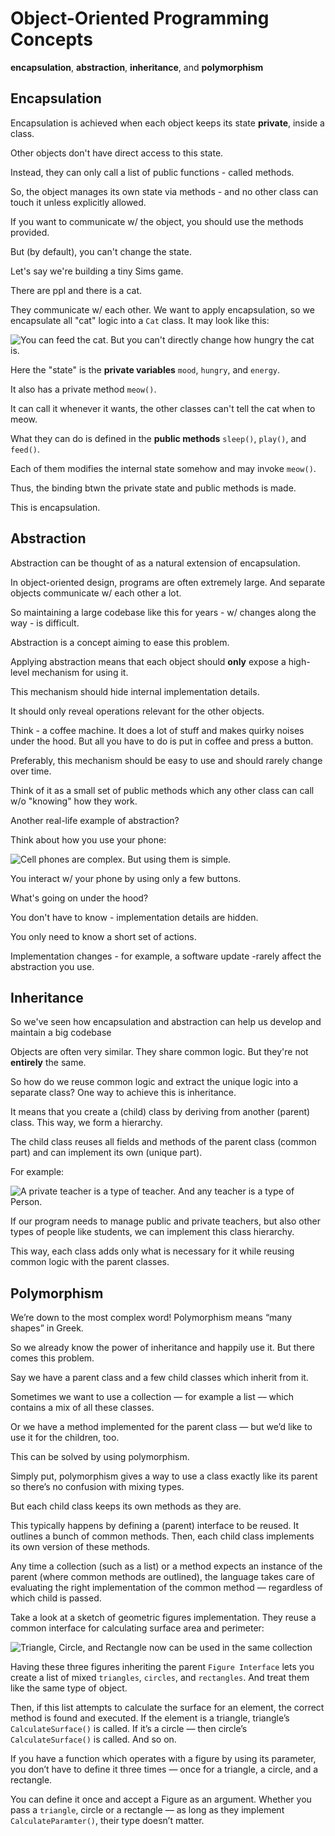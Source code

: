 # Object-Oriented Programming Concepts

**encapsulation**, **abstraction**, **inheritance**, and **polymorphism**

## Encapsulation

Encapsulation is achieved when each object keeps its state **private**, inside a class.

Other objects don't have direct access to this state.

Instead, they can only call a list of public functions - called methods.

So, the object manages its own state via methods - and no other class can touch it unless explicitly allowed.

If you want to communicate w/ the object, you should use the methods provided.

But (by default), you can't change the state.

Let's say we're building a tiny Sims game.

There are ppl and there is a cat.

They communicate w/ each other. We want to apply encapsulation, so we encapsulate all "cat" logic into a `Cat` class. It may look like this:

![You can feed the cat. But you can't directly change how hungry the cat is.](../img/encapsulation.png)

Here the "state" is the **private variables** `mood`, `hungry`, and `energy`.

It also has a private method `meow()`.

It can call it whenever it wants, the other classes can't tell the cat when to meow.

What they can do is defined in the **public methods** `sleep()`, `play()`, and `feed()`.

Each of them modifies the internal state somehow and may invoke `meow()`.

Thus, the binding btwn the private state and public methods is made.

This is encapsulation.

## Abstraction

Abstraction can be thought of as a natural extension of encapsulation.

In object-oriented design, programs are often extremely large. And separate objects communicate w/ each other a lot.

So maintaining a large codebase like this for years - w/ changes along the way - is difficult.

Abstraction is a concept aiming to ease this problem.

Applying abstraction means that each object should **only** expose a high-level mechanism for using it.

This mechanism should hide internal implementation details.

It should only reveal operations relevant for the other objects.

Think - a coffee machine. It does a lot of stuff and makes quirky noises under the hood. But all you have to do is put in coffee and press a button.

Preferably, this mechanism should be easy to use and should rarely change over time.

Think of it as a small set of public methods which any other class can call w/o "knowing" how they work.

Another real-life example of abstraction?

Think about how you use your phone:

![Cell phones are complex. But using them is simple.](../img/abstraction.png)

You interact w/ your phone by using only a few buttons.

What's going on under the hood?

You don't have to know - implementation details are hidden.

You only need to know a short set of actions.

Implementation changes - for example, a software update -rarely affect the abstraction you use.

## Inheritance

So we've seen how encapsulation and abstraction can help us develop and maintain a big codebase

Objects are often very similar. They share common logic. But they're not **entirely** the same.

So how do we reuse common logic and extract the unique logic into a separate class? One way to achieve this is inheritance.

It means that you create a (child) class by deriving from another (parent) class. This way, we form a hierarchy.

The child class reuses all fields and methods of the parent class (common part) and can implement its own (unique part).

For example:

![A private teacher is a type of teacher. And any teacher is a type of Person.](../img/inheritance.png)

If our program needs to manage public and private teachers, but also other types of people like students, we can implement this class hierarchy.

This way, each class adds only what is necessary for it while reusing common logic with the parent classes.

## Polymorphism

We’re down to the most complex word! Polymorphism means “many shapes” in Greek.

So we already know the power of inheritance and happily use it. But there comes this problem.

Say we have a parent class and a few child classes which inherit from it.

Sometimes we want to use a collection — for example a list — which contains a mix of all these classes.

Or we have a method implemented for the parent class — but we’d like to use it for the children, too.

This can be solved by using polymorphism.

Simply put, polymorphism gives a way to use a class exactly like its parent so there’s no confusion with mixing types.

But each child class keeps its own methods as they are.

This typically happens by defining a (parent) interface to be reused. It outlines a bunch of common methods. Then, each child class implements its own version of these methods.

Any time a collection (such as a list) or a method expects an instance of the parent (where common methods are outlined), the language takes care of evaluating the right implementation of the common method — regardless of which child is passed.

Take a look at a sketch of geometric figures implementation. They reuse a common interface for calculating surface area and perimeter:

![Triangle, Circle, and Rectangle now can be used in the same collection](../img/polymorphism.png)

Having these three figures inheriting the parent `Figure Interface` lets you create a list of mixed `triangles`, `circles`, and `rectangles`. And treat them like the same type of object.

Then, if this list attempts to calculate the surface for an element, the correct method is found and executed. If the element is a triangle, triangle’s `CalculateSurface()` is called. If it’s a circle — then circle’s `CalculateSurface()` is called. And so on.

If you have a function which operates with a figure by using its parameter, you don’t have to define it three times — once for a triangle, a circle, and a rectangle.

You can define it once and accept a Figure as an argument. Whether you pass a `triangle`, circle or a rectangle — as long as they implement `CalculateParamter()`, their type doesn’t matter.

